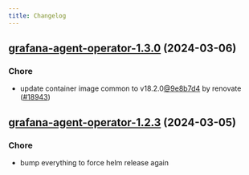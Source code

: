 ```yaml
---
title: Changelog
---
```




## [grafana-agent-operator-1.3.0](https://github.com/truecharts/charts/compare/grafana-agent-operator-1.2.3...grafana-agent-operator-1.3.0) (2024-03-06)

### Chore



- update container image common to v18.2.0[@9e8b7d4](https://github.com/9e8b7d4) by renovate ([#18943](https://github.com/truecharts/charts/issues/18943))


## [grafana-agent-operator-1.2.3](https://github.com/truecharts/charts/compare/grafana-agent-operator-1.2.2...grafana-agent-operator-1.2.3) (2024-03-05)

### Chore



- bump everything to force helm release again